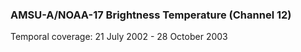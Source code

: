 ### AMSU-A/NOAA-17 Brightness Temperature (Channel 12)
Temporal coverage: 21 July 2002 - 28 October 2003
